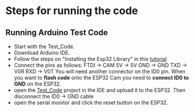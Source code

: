 # Steps for running the code
## Running Arduino Test Code
- Start with the Test_Code.
- Download Arduino IDE.
- Follow the steps on "Installing the Esp32 Library" in this [tutorial](https://all3dp.com/2/esp32-cam-arduino-tutorial/)
- Connect the pins as follows:
    FTDI    -> CAM
    5V      -> 5V
    GND     -> GND
    TXD     -> V0R
    RXD     -> V0T
  You will need another connector on the ID0 pin. When you want to **flash code** onto the ESP32 Cam you need to **connect ID0 to GND** on the ESP32.
- open the [Test_Code]() project in the IDE and upload it to the ESP32. Then disconnect the ID0 -> GND cable
- open the serial monitor and click the reset button on the ESP32.


    
    